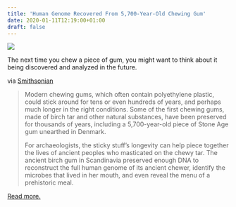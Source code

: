 ```yaml
---
title: 'Human Genome Recovered From 5,700-Year-Old Chewing Gum'
date: 2020-01-11T12:19:00+01:00
draft: false
---
```


[![](https://cdn-blog.adafruit.com/uploads/2019/12/chewing-gum-lores-600x450.jpg)](https://www.smithsonianmag.com/science-nature/human-genome-recovered-5700-year-old-chewing-gum-180973801/)

The next time you chew a piece of gum, you might want to think about it being discovered and analyzed in the future.

via [Smithsonian](https://www.smithsonianmag.com/science-nature/human-genome-recovered-5700-year-old-chewing-gum-180973801/)

> Modern chewing gums, which often contain polyethylene plastic, could stick around for tens or even hundreds of years, and perhaps much longer in the right conditions. Some of the first chewing gums, made of birch tar and other natural substances, have been preserved for thousands of years, including a 5,700-year-old piece of Stone Age gum unearthed in Denmark.
> 
> For archaeologists, the sticky stuff’s longevity can help piece together the lives of ancient peoples who masticated on the chewy tar. The ancient birch gum in Scandinavia preserved enough DNA to reconstruct the full human genome of its ancient chewer, identify the microbes that lived in her mouth, and even reveal the menu of a prehistoric meal.

[Read more.](https://www.smithsonianmag.com/science-nature/human-genome-recovered-5700-year-old-chewing-gum-180973801/)
